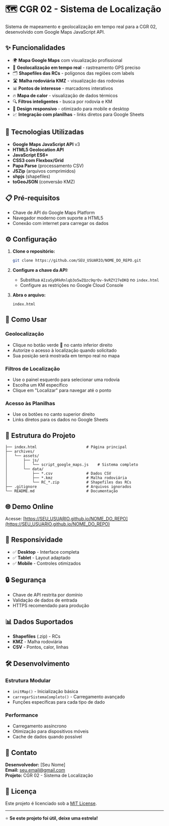 # 🗺️ CGR 02 - Sistema de Localização

Sistema de mapeamento e geolocalização em tempo real para a CGR 02, desenvolvido com Google Maps JavaScript API.

## ✨ Funcionalidades

- 🌍 **Mapa Google Maps** com visualização profissional
- 📍 **Geolocalização em tempo real** - rastreamento GPS preciso
- 🗂️ **Shapefiles das RCs** - polígonos das regiões com labels
- 🛣️ **Malha rodoviária KMZ** - visualização das rodovias
- 📊 **Pontos de interesse** - marcadores interativos
- 🔥 **Mapa de calor** - visualização de dados térmicos
- 🔍 **Filtros inteligentes** - busca por rodovia e KM
- 📱 **Design responsivo** - otimizado para mobile e desktop
- 📈 **Integração com planilhas** - links diretos para Google Sheets

## 🚀 Tecnologias Utilizadas

- **Google Maps JavaScript API** v3
- **HTML5 Geolocation API**
- **JavaScript ES6+**
- **CSS3 com Flexbox/Grid**
- **Papa Parse** (processamento CSV)
- **JSZip** (arquivos comprimidos)
- **shpjs** (shapefiles)
- **toGeoJSON** (conversão KMZ)

## 📋 Pré-requisitos

- Chave de API do Google Maps Platform
- Navegador moderno com suporte a HTML5
- Conexão com internet para carregar os dados

## ⚙️ Configuração

1. **Clone o repositório:**
   ```bash
   git clone https://github.com/SEU_USUARIO/NOME_DO_REPO.git
   ```

2. **Configure a chave da API:**
   - Substitua `AIzaSyDRkRnlqb3o5wZQzc9qrOv-9vRZY27eDKQ` no `index.html`
   - Configure as restrições no Google Cloud Console

3. **Abra o arquivo:**
   ```
   index.html
   ```

## 🎯 Como Usar

### Geolocalização
- Clique no botão verde 📍 no canto inferior direito
- Autorize o acesso à localização quando solicitado
- Sua posição será mostrada em tempo real no mapa

### Filtros de Localização
- Use o painel esquerdo para selecionar uma rodovia
- Escolha um KM específico
- Clique em "Localizar" para navegar até o ponto

### Acesso às Planilhas
- Use os botões no canto superior direito
- Links diretos para os dados no Google Sheets

## 📁 Estrutura do Projeto

```
├── index.html                      # Página principal
├── archives/
│   └── assets/
│       ├── js/
│       │   └── script_google_maps.js    # Sistema completo
│       └── data/
│           ├── *.csv               # Dados CSV
│           ├── *.kmz               # Malha rodoviária
│           └── RC_*.zip            # Shapefiles das RCs
├── .gitignore                      # Arquivos ignorados
└── README.md                       # Documentação
```

## 🌐 Demo Online

Acesse: [https://SEU_USUARIO.github.io/NOME_DO_REPO](https://SEU_USUARIO.github.io/NOME_DO_REPO)

## 📱 Responsividade

- ✅ **Desktop** - Interface completa
- ✅ **Tablet** - Layout adaptado
- ✅ **Mobile** - Controles otimizados

## 🔒 Segurança

- Chave de API restrita por domínio
- Validação de dados de entrada
- HTTPS recomendado para produção

## 📊 Dados Suportados

- **Shapefiles** (.zip) - RCs
- **KMZ** - Malha rodoviária
- **CSV** - Pontos, calor, linhas

## 🛠️ Desenvolvimento

### Estrutura Modular
- `initMap()` - Inicialização básica
- `carregarSistemaCompleto()` - Carregamento avançado
- Funções específicas para cada tipo de dado

### Performance
- Carregamento assíncrono
- Otimização para dispositivos móveis
- Cache de dados quando possível

## 📧 Contato

**Desenvolvedor:** [Seu Nome]  
**Email:** seu.email@gmail.com  
**Projeto:** CGR 02 - Sistema de Localização

## 📄 Licença

Este projeto é licenciado sob a [MIT License](LICENSE).

---

⭐ **Se este projeto foi útil, deixe uma estrela!**
